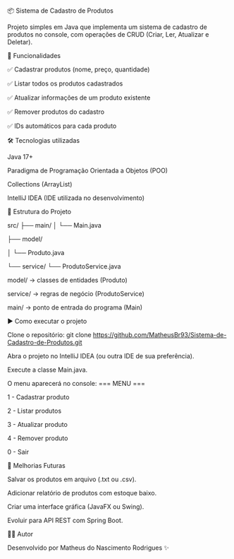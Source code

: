 📦 Sistema de Cadastro de Produtos

Projeto simples em Java que implementa um sistema de cadastro de produtos no console, com operações de CRUD (Criar, Ler, Atualizar e Deletar).

🚀 Funcionalidades

✅ Cadastrar produtos (nome, preço, quantidade)

✅ Listar todos os produtos cadastrados

✅ Atualizar informações de um produto existente

✅ Remover produtos do cadastro

✅ IDs automáticos para cada produto

🛠️ Tecnologias utilizadas

Java 17+

Paradigma de Programação Orientada a Objetos (POO)

Collections (ArrayList)

IntelliJ IDEA (IDE utilizada no desenvolvimento)

📂 Estrutura do Projeto

src/
 ├── main/
 │    └── Main.java
 
 ├── model/
 
 │    └── Produto.java
 
 └── service/
      └── ProdutoService.java
      
 model/ → classes de entidades (Produto)

service/ → regras de negócio (ProdutoService)

main/ → ponto de entrada do programa (Main)

▶️ Como executar o projeto

Clone o repositório: git clone https://github.com/MatheusBr93/Sistema-de-Cadastro-de-Produtos.git

Abra o projeto no IntelliJ IDEA (ou outra IDE de sua preferência).

Execute a classe Main.java.

O menu aparecerá no console:
=== MENU ===

1 - Cadastrar produto

2 - Listar produtos

3 - Atualizar produto

4 - Remover produto

0 - Sair

📌 Melhorias Futuras

Salvar os produtos em arquivo (.txt ou .csv).

Adicionar relatório de produtos com estoque baixo.

Criar uma interface gráfica (JavaFX ou Swing).

Evoluir para API REST com Spring Boot.

👨‍💻 Autor

Desenvolvido por Matheus do Nascimento Rodrigues ✨
